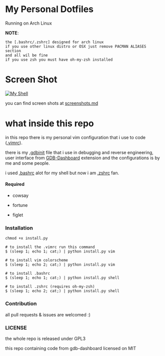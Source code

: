 # My Personal Dotfiles

Running on Arch Linux

**NOTE**:
```
the [.bashrc/.zshrc] designed for arch linux
if you use other linux distro or OSX just remove PACMAN ALIASES section
and all wil be fine
if you use zsh you must have oh-my-zsh installed
```

# Screen Shot

[![My Shell](https://asciinema.org/a/gUX5oIrNnjD26rBM9etm4h4qp.png)](https://asciinema.org/a/gUX5oIrNnjD26rBM9etm4h4qp)

you can find screen shots at [screenshots.md](Screenshots.md)


# what inside this repo
in this repo there is my personal vim configuration that i use to code ([.vimrc](.vimrc)).

there is my [.gdbinit](.gdbinit) file that i use in debugging and reverse engineering, user interface from [GDB-Dashboard](https://github.com/cyrus-and/gdb-dashboard) extension and the configurations is by me and some people.

i used [.bashrc](.bashrc) alot for my shell but now i am [.zshrc](.zshrc) fan.

#### Required

- cowsay

- fortune

- figlet

### Installation

```shell
chmod +x install.py

# to install the .vimrc run this command
$ (sleep 1; echo 1; cat;) | python install.py vim

# to install vim colorscheme
$ (sleep 1; echo 2; cat;) | python install.py vim

# to install .bashrc
$ (sleep 1; echo 1; cat;) | python install.py shell

# to install .zshrc (requires oh-my-zsh)
$ (sleep 1; echo 2; cat;) | python install.py shell

```

### Contribution
all pull requests & issues are welcomed :)

### LICENSE
the whole repo is released under GPL3

this repo containing code from gdb-dashboard licensed on MIT
